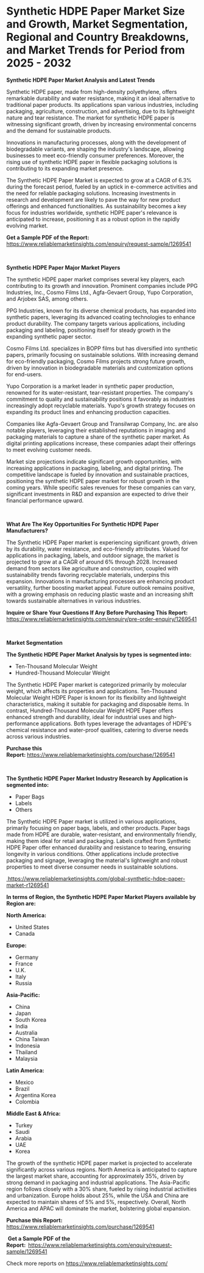 <p><h1>Synthetic HDPE Paper Market Size and Growth, Market Segmentation, Regional and Country Breakdowns, and Market Trends for Period from 2025 -  2032</h1></p><p><strong>Synthetic HDPE Paper Market Analysis and Latest Trends</strong></p>
<p><p>Synthetic HDPE paper, made from high-density polyethylene, offers remarkable durability and water resistance, making it an ideal alternative to traditional paper products. Its applications span various industries, including packaging, agriculture, construction, and advertising, due to its lightweight nature and tear resistance. The market for synthetic HDPE paper is witnessing significant growth, driven by increasing environmental concerns and the demand for sustainable products. </p><p>Innovations in manufacturing processes, along with the development of biodegradable variants, are shaping the industry's landscape, allowing businesses to meet eco-friendly consumer preferences. Moreover, the rising use of synthetic HDPE paper in flexible packaging solutions is contributing to its expanding market presence. </p><p>The Synthetic HDPE Paper Market is expected to grow at a CAGR of 6.3% during the forecast period, fueled by an uptick in e-commerce activities and the need for reliable packaging solutions. Increasing investments in research and development are likely to pave the way for new product offerings and enhanced functionalities. As sustainability becomes a key focus for industries worldwide, synthetic HDPE paper's relevance is anticipated to increase, positioning it as a robust option in the rapidly evolving market.</p></p>
<p><strong>Get a Sample PDF of the Report:&nbsp;</strong> <a href="https://www.reliablemarketinsights.com/enquiry/request-sample/1269541?utm_campaign=2441&utm_medium=2&utm_source=Github&utm_content=ia&utm_term=24032025&utm_id=synthetic-hdpe-paper">https://www.reliablemarketinsights.com/enquiry/request-sample/1269541</a></p>
<p>&nbsp;</p>
<p><strong>Synthetic HDPE Paper Major Market Players</strong></p>
<p><p>The synthetic HDPE paper market comprises several key players, each contributing to its growth and innovation. Prominent companies include PPG Industries, Inc., Cosmo Films Ltd., Agfa-Gevaert Group, Yupo Corporation, and Arjobex SAS, among others. </p><p>PPG Industries, known for its diverse chemical products, has expanded into synthetic papers, leveraging its advanced coating technologies to enhance product durability. The company targets various applications, including packaging and labeling, positioning itself for steady growth in the expanding synthetic paper sector.</p><p>Cosmo Films Ltd. specializes in BOPP films but has diversified into synthetic papers, primarily focusing on sustainable solutions. With increasing demand for eco-friendly packaging, Cosmo Films projects strong future growth, driven by innovation in biodegradable materials and customization options for end-users.</p><p>Yupo Corporation is a market leader in synthetic paper production, renowned for its water-resistant, tear-resistant properties. The company's commitment to quality and sustainability positions it favorably as industries increasingly adopt recyclable materials. Yupo's growth strategy focuses on expanding its product lines and enhancing production capacities.</p><p>Companies like Agfa-Gevaert Group and Transilwrap Company, Inc. are also notable players, leveraging their established reputations in imaging and packaging materials to capture a share of the synthetic paper market. As digital printing applications increase, these companies adapt their offerings to meet evolving customer needs.</p><p>Market size projections indicate significant growth opportunities, with increasing applications in packaging, labeling, and digital printing. The competitive landscape is fueled by innovation and sustainable practices, positioning the synthetic HDPE paper market for robust growth in the coming years. While specific sales revenues for these companies can vary, significant investments in R&D and expansion are expected to drive their financial performance upward.</p></p>
<p>&nbsp;</p>
<p><strong>What Are The Key Opportunities For Synthetic HDPE Paper Manufacturers?</strong></p>
<p><p>The Synthetic HDPE Paper market is experiencing significant growth, driven by its durability, water resistance, and eco-friendly attributes. Valued for applications in packaging, labels, and outdoor signage, the market is projected to grow at a CAGR of around 6% through 2028. Increased demand from sectors like agriculture and construction, coupled with sustainability trends favoring recyclable materials, underpins this expansion. Innovations in manufacturing processes are enhancing product versatility, further boosting market appeal. Future outlook remains positive, with a growing emphasis on reducing plastic waste and an increasing shift towards sustainable alternatives in various industries.</p></p>
<p><strong>Inquire or Share Your Questions If Any Before Purchasing This Report:</strong> <a href="https://www.reliablemarketinsights.com/enquiry/pre-order-enquiry/1269541?utm_campaign=2441&utm_medium=2&utm_source=Github&utm_content=ia&utm_term=24032025&utm_id=synthetic-hdpe-paper">https://www.reliablemarketinsights.com/enquiry/pre-order-enquiry/1269541</a></p>
<p>&nbsp;</p>
<p><strong>Market Segmentation</strong></p>
<p><strong>The Synthetic HDPE Paper Market Analysis by types is segmented into:</strong></p>
<p><ul><li>Ten-Thousand Molecular Weight</li><li>Hundred-Thousand Molecular Weight</li></ul></p>
<p><p>The Synthetic HDPE Paper market is categorized primarily by molecular weight, which affects its properties and applications. Ten-Thousand Molecular Weight HDPE Paper is known for its flexibility and lightweight characteristics, making it suitable for packaging and disposable items. In contrast, Hundred-Thousand Molecular Weight HDPE Paper offers enhanced strength and durability, ideal for industrial uses and high-performance applications. Both types leverage the advantages of HDPE's chemical resistance and water-proof qualities, catering to diverse needs across various industries.</p></p>
<p><strong>Purchase this Report:&nbsp;</strong><a href="https://www.reliablemarketinsights.com/purchase/1269541?utm_campaign=2441&utm_medium=2&utm_source=Github&utm_content=ia&utm_term=24032025&utm_id=synthetic-hdpe-paper">https://www.reliablemarketinsights.com/purchase/1269541</a></p>
<p>&nbsp;</p>
<p><strong>The Synthetic HDPE Paper Market Industry Research by Application is segmented into:</strong></p>
<p><ul><li>Paper Bags</li><li>Labels</li><li>Others</li></ul></p>
<p><p>The Synthetic HDPE Paper market is utilized in various applications, primarily focusing on paper bags, labels, and other products. Paper bags made from HDPE are durable, water-resistant, and environmentally friendly, making them ideal for retail and packaging. Labels crafted from Synthetic HDPE Paper offer enhanced durability and resistance to tearing, ensuring longevity in various conditions. Other applications include protective packaging and signage, leveraging the material's lightweight and robust properties to meet diverse consumer needs in sustainable solutions.</p></p>
<p><a href="https://www.reliablemarketinsights.com/global-synthetic-hdpe-paper-market-r1269541?utm_campaign=2441&utm_medium=2&utm_source=Github&utm_content=ia&utm_term=24032025&utm_id=synthetic-hdpe-paper">&nbsp;https://www.reliablemarketinsights.com/global-synthetic-hdpe-paper-market-r1269541</a></p>
<p><strong>In terms of Region, the Synthetic HDPE Paper Market Players available by Region are:</strong></p>
<p>
    <p> <strong> North America: </strong>
        <ul>
            <li>United States</li>
            <li>Canada</li>
        </ul>
        </p> 
    <p> <strong> Europe: </strong>
        <ul>
            <li>Germany</li>
            <li>France</li>
            <li>U.K.</li>
            <li>Italy</li>
            <li>Russia</li>
        </ul>
        </p> 
    <p> <strong> Asia-Pacific: </strong>
        <ul>
            <li>China</li>
            <li>Japan</li>
            <li>South Korea</li>
            <li>India</li>
            <li>Australia</li>
            <li>China Taiwan</li>
            <li>Indonesia</li>
            <li>Thailand</li>
            <li>Malaysia</li>
        </ul>
        </p> 
    <p> <strong> Latin America: </strong>
        <ul>
            <li>Mexico</li>
            <li>Brazil</li>
            <li>Argentina Korea</li>
            <li>Colombia</li>
        </ul>
        </p> 
    <p> <strong> Middle East & Africa: </strong>
        <ul>
            <li>Turkey</li>
            <li>Saudi</li>
            <li>Arabia</li>
            <li>UAE</li>
            <li>Korea</li>
        </ul>
    </p>
    </p>
<p><p>The growth of the synthetic HDPE paper market is projected to accelerate significantly across various regions. North America is anticipated to capture the largest market share, accounting for approximately 35%, driven by strong demand in packaging and industrial applications. The Asia-Pacific region follows closely with a 30% share, fueled by rising industrial activities and urbanization. Europe holds about 25%, while the USA and China are expected to maintain shares of 5% and 5%, respectively. Overall, North America and APAC will dominate the market, bolstering global expansion.</p></p>
<p><strong>Purchase this Report: </strong><a href="https://www.reliablemarketinsights.com/purchase/1269541?utm_campaign=2441&utm_medium=2&utm_source=Github&utm_content=ia&utm_term=24032025&utm_id=synthetic-hdpe-paper">https://www.reliablemarketinsights.com/purchase/1269541</a></p>
<p>&nbsp;<strong>Get a Sample PDF of the Report:&nbsp;&nbsp;</strong><a href="https://www.reliablemarketinsights.com/enquiry/request-sample/1269541?utm_campaign=2441&utm_medium=2&utm_source=Github&utm_content=ia&utm_term=24032025&utm_id=synthetic-hdpe-paper">https://www.reliablemarketinsights.com/enquiry/request-sample/1269541</a></p>
<p><strong></strong></p>
<p>Check more reports on <a href="https://www.reliablemarketinsights.com/?utm_campaign=2441&utm_medium=2&utm_source=Github&utm_content=ia&utm_term=24032025&utm_id=synthetic-hdpe-paper">https://www.reliablemarketinsights.com/</a></p>